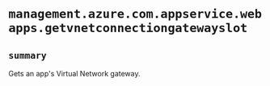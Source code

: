 # `management.azure.com.appservice.webapps.getvnetconnectiongatewayslot`

## `summary`
Gets an app's Virtual Network gateway.


